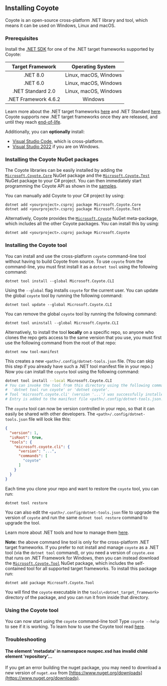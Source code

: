 ## Installing Coyote

Coyote is an open-source cross-platform .NET library and tool, which means it can be used on
Windows, Linux and macOS.

### Prerequisites

Install the [.NET SDK](https://dotnet.microsoft.com/download/dotnet) for one of the .NET target
frameworks supported by Coyote:

| Target Framework      | Operating System      |
| :-------------------: | :-------------------: |
| .NET 8.0              | Linux, macOS, Windows |
| .NET 6.0              | Linux, macOS, Windows |
| .NET Standard 2.0     | Linux, macOS, Windows |
| .NET Framework 4.6.2  | Windows               |

Learn more about the .NET target frameworks
[here](https://learn.microsoft.com/en-us/dotnet/standard/frameworks) and .NET Standard
[here](https://learn.microsoft.com/en-us/dotnet/standard/net-standard). Coyote supports new .NET
target frameworks once they are released, and until they reach
[end-of-life](https://dotnet.microsoft.com/en-us/platform/support/policy/dotnet-core).

Additionally, you can **optionally** install:
- [Visual Studio Code](https://code.visualstudio.com/Download), which is cross-platform.
- [Visual Studio 2022](https://docs.microsoft.com/en-us/visualstudio/install/install-visual-studio)
if you are on Windows.

### Installing the Coyote NuGet packages

The Coyote libraries can be easily installed by adding the
[`Microsoft.Coyote.Core`](https://www.nuget.org/packages/Microsoft.Coyote.Core/) NuGet package and
the [`Microsoft.Coyote.Test`](https://www.nuget.org/packages/Microsoft.Coyote.Test/) NuGet package
to your C# project. You can then immediately start programming the Coyote API as shown in the
[samples](https://github.com/microsoft/coyote/tree/main/Samples).

You can manually add Coyote to your C# project by using:
```plain
dotnet add <yourproject>.csproj package Microsoft.Coyote.Core
dotnet add <yourproject>.csproj package Microsoft.Coyote.Test
```

Alternatively, Coyote provides the
[`Microsoft.Coyote`](https://www.nuget.org/packages/Microsoft.Coyote/) NuGet meta-package, which
includes all the other Coyote packages. You can install this by using:
```plain
dotnet add <yourproject>.csproj package Microsoft.Coyote
```

### Installing the Coyote tool

You can install and use the cross-platform `coyote` command-line tool without having to build Coyote
from source. To use `coyote` from the command-line, you must first install it as a `dotnet tool`
using the following command:
```plain
dotnet tool install --global Microsoft.Coyote.CLI
```
Using the `--global` flag installs `coyote` for the current user. You can update the global `coyote`
tool by running the following command:
```plain
dotnet tool update --global Microsoft.Coyote.CLI
```
You can remove the global `coyote` tool by running the following command:
```plain
dotnet tool uninstall --global Microsoft.Coyote.CLI
```

Alternatively, to install the tool **locally** on a specific repo, so anyone who clones the repo
gets access to the same version that you use, you must first use the following command from the root
of that repo:
```
dotnet new tool-manifest
```

This creates a new `<path>/.config/dotnet-tools.json` file. (You can skip this step if you already
have such a .NET tool manifest file in your repo.) Now you can install the `coyote` tool using the
following command:
```bash
dotnet tool install --local Microsoft.Coyote.CLI
# You can invoke the tool from this directory using the following commands:
#  'dotnet tool run coyote' or 'dotnet coyote'.
# Tool 'microsoft.coyote.cli' (version '...') was successfully installed.
# Entry is added to the manifest file <path>/.config/dotnet-tools.json.
```

The `coyote` tool can now be version controlled in your repo, so that it can easily be shared with
other developers. The `<path>/.config/dotnet-tools.json` file will look like this:
```json
{
  "version": 1,
  "isRoot": true,
  "tools": {
    "microsoft.coyote.cli": {
      "version": "...",
      "commands": [
        "coyote"
      ]
    }
  }
}
```

Each time you clone your repo and want to restore the `coyote` tool, you can run:
```bash
dotnet tool restore
```

You can also edit the `<path>/.config/dotnet-tools.json` file to upgrade the version of `coyote` and
run the same `dotnet tool restore` command to upgrade the tool.

Learn more about .NET tools and how to manage them
[here](https://docs.microsoft.com/en-us/dotnet/core/tools/global-tools).

**Note:** the above command line tool is only for the cross-platform .NET target frameworks. If you
prefer to not install and manage `coyote` as a .NET tool (via the `dotnet tool` command), or you
need a version of `coyote.exe` that runs on .NET Framework for Windows, then you can instead download
the [`Microsoft.Coyote.Tool`](https://www.nuget.org/packages/Microsoft.Coyote.Tool/) NuGet package, which
includes the self-contained tool for all supported target frameworks. To install this package run:
```plain
dotnet add package Microsoft.Coyote.Tool
```
You will find the `coyote` executable in the `tools\<dotnet_target_framework>` directory of the
package, and you can run it from inside that directory.

### Using the Coyote tool

You can now start using the `coyote` command-line tool! Type `coyote --help` to see if it is
working. To learn how to use the Coyote tool read [here](using-coyote.md).

### Troubleshooting

#### The element 'metadata' in namespace nuspec.xsd has invalid child element 'repository'...

If you get an error building the nuget package, you may need to download
a new version of `nuget.exe` from [https://www.nuget.org/downloads](https://www.nuget.org/downloads).
